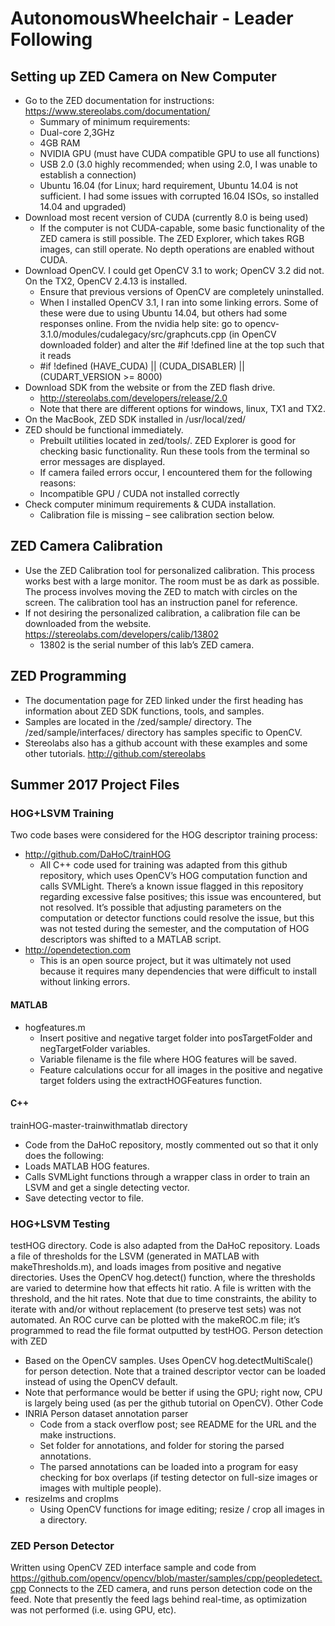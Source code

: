 # AutonomousWheelchair - Leader Following 

## Setting up ZED Camera on New Computer
-	Go to the ZED documentation for instructions: https://www.stereolabs.com/documentation/ 
    - Summary of minimum requirements: 
    - Dual-core 2,3GHz 
    - 4GB RAM
    - NVIDIA GPU (must have CUDA compatible GPU to use all functions)
    - USB 2.0 (3.0 highly recommended; when using 2.0, I was unable to establish a connection)
    - Ubuntu 16.04 (for Linux; hard requirement, Ubuntu 14.04 is not sufficient. I had some issues with corrupted 16.04 ISOs, so installed 14.04 and upgraded)
- Download most recent version of CUDA (currently 8.0 is being used)
    - If the computer is not CUDA-capable, some basic functionality of the ZED camera is still possible. The ZED Explorer, which takes RGB images, can still operate. No depth operations are enabled without CUDA. 
- Download OpenCV. I could get OpenCV 3.1 to work; OpenCV 3.2 did not. On the TX2, OpenCV 2.4.13 is installed.  
    -   Ensure that previous versions of OpenCV are completely uninstalled. 
    -	When I installed OpenCV 3.1, I ran into some linking errors. Some of these were due to using Ubuntu 14.04, but others had some responses online. From the nvidia help site: go to opencv-3.1.0/modules/cudalegacy/src/graphcuts.cpp (in OpenCV downloaded folder) and alter the #if !defined line at the top such that it reads 
    -	#if !defined (HAVE_CUDA) || (CUDA_DISABLER) || (CUDART_VERSION >= 8000) 
-	Download SDK from the website or from the ZED flash drive. 
    -	http://stereolabs.com/developers/release/2.0
    -	Note that there are different options for windows, linux, TX1 and TX2. 
-	On the MacBook, ZED SDK installed in /usr/local/zed/ 
-	ZED should be functional immediately.
    -	Prebuilt utilities located in zed/tools/. ZED Explorer is good for checking basic functionality. Run these tools from the terminal so error messages are displayed. 
    - If camera failed errors occur, I encountered them for the following reasons: 
    -	Incompatible GPU / CUDA not installed correctly 
-	Check computer minimum requirements & CUDA installation.
    -	Calibration file is missing – see calibration section below.

## ZED Camera Calibration 
-	Use the ZED Calibration tool for personalized calibration. This process works best with a large monitor. The room must be as dark as possible. The process involves moving the ZED to match with circles on the screen. The calibration tool has an instruction panel for reference. 
-	If not desiring the personalized calibration, a calibration file can be downloaded from the website. https://stereolabs.com/developers/calib/13802 
    -	13802 is the serial number of this lab’s ZED camera. 

## ZED Programming
-	The documentation page for ZED linked under the first heading has information about ZED SDK functions, tools, and samples. 
-	Samples are located in the /zed/sample/ directory. The /zed/sample/interfaces/ directory has samples specific to OpenCV. 
-	Stereolabs also has a github account with these examples and some other tutorials. http://github.com/stereolabs

## Summer 2017 Project Files 
### HOG+LSVM Training
Two code bases were considered for the HOG descriptor training process: 
-	http://github.com/DaHoC/trainHOG
    -	All C++ code used for training was adapted from this github repository, which uses OpenCV’s HOG computation function and calls SVMLight. There’s a known issue flagged in this repository regarding excessive false positives; this issue was encountered, but not resolved. It’s possible that adjusting parameters on the computation or detector functions could resolve the issue, but this was not tested during the semester, and the computation of HOG descriptors was shifted to a MATLAB script. 
-	http://opendetection.com 
    -	This is an open source project, but it was ultimately not used because it requires many dependencies that were difficult to install without linking errors. 

#### MATLAB
-	hogfeatures.m 
    -	Insert positive and negative target folder into posTargetFolder and negTargetFolder variables. 
    -	Variable filename is the file where HOG features will be saved. 
    -	Feature calculations occur for all images in the positive and negative target folders using the extractHOGFeatures function. 

#### C++
trainHOG-master-trainwithmatlab directory
-	Code from the DaHoC repository, mostly commented out so that it only does the following: 
-	Loads MATLAB HOG features.
-	Calls SVMLight functions through a wrapper class in order to train an LSVM and get a single detecting vector. 
-	Save detecting vector to file. 

### HOG+LSVM Testing
testHOG directory. Code is also adapted from the DaHoC repository. Loads a file of thresholds for the LSVM (generated in MATLAB with makeThresholds.m), and loads images from positive and negative directories. Uses the OpenCV hog.detect() function, where the thresholds are varied to determine how that effects hit ratio. A file is written with the threshold, and the hit rates. 
Note that due to time constraints, the ability to iterate with and/or without replacement (to preserve test sets) was not automated. 
An ROC curve can be plotted with the makeROC.m file; it’s programmed to read the file format outputted by testHOG. 
Person detection with ZED
-	Based on the OpenCV samples. Uses OpenCV hog.detectMultiScale() for person detection. Note that a trained descriptor vector can be loaded instead of using the OpenCV default. 
-	Note that performance would be better if using the GPU; right now, CPU is largely being used (as per the github tutorial on OpenCV). 
Other Code
-	INRIA Person dataset annotation parser 
    -	Code from a stack overflow post; see README for the URL and the make instructions. 
    -	Set folder for annotations, and folder for storing the parsed annotations. 
    -	The parsed annotations can be loaded into a program for easy checking for box overlaps (if testing detector on full-size images or images with multiple people). 
-	resizeIms and cropIms 
    -	Using OpenCV functions for image editing; resize / crop all images in a directory. 
    
### ZED Person Detector
Written using OpenCV ZED interface sample and code from https://github.com/opencv/opencv/blob/master/samples/cpp/peopledetect.cpp
Connects to the ZED camera, and runs person detection code on the feed. Note that presently the feed lags behind real-time, as optimization was not performed (i.e. using GPU, etc). 
